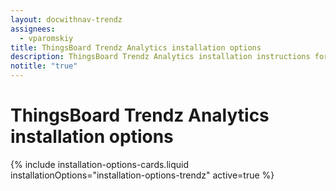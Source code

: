 ```yaml
---
layout: docwithnav-trendz
assignees:
  - vparomskiy
title: ThingsBoard Trendz Analytics installation options
description: ThingsBoard Trendz Analytics installation instructions for various operation systems
notitle: "true"
---
```


<div class="installation-options">
    <div class="install-options-header">
       <div class="install-options-hero">
          <div class="container">
            <div class="install-options-hero-content">
                <h1>ThingsBoard Trendz Analytics installation options</h1>
            </div>
            <div class="deployment-container">
                <div class="deployment-div">
                    {% include installation-options-cards.liquid installationOptions="installation-options-trendz" active=true %}
                </div>
            </div>
          </div>
       </div>
    </div>
</div>